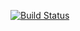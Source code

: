 [![Build Status](https://travis-ci.org/NickolasDePiton/Binary-Search-Tree.svg?branch=master)](https://travis-ci.org/NickolasDePiton/Binary-Search-Tree.svg?branch=master)
